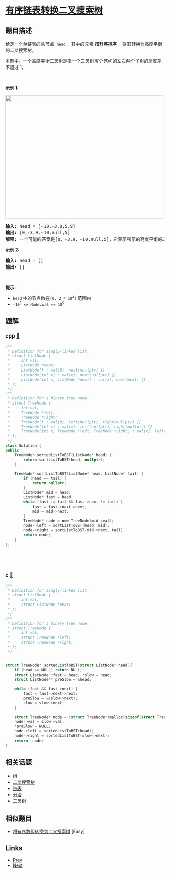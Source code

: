 
# [有序链表转换二叉搜索树](https://leetcode-cn.com/problems/convert-sorted-list-to-binary-search-tree)

## 题目描述

<p>给定一个单链表的头节点 &nbsp;<code>head</code>&nbsp;，其中的元素 <strong>按升序排序</strong> ，将其转换为高度平衡的二叉搜索树。</p>

<p>本题中，一个高度平衡二叉树是指一个二叉树<em>每个节点&nbsp;</em>的左右两个子树的高度差不超过 1。</p>

<p>&nbsp;</p>

<p><strong>示例 1:</strong></p>

<p><img src="https://assets.leetcode.com/uploads/2020/08/17/linked.jpg" style="height: 388px; width: 500px;" /></p>

<pre>
<strong>输入:</strong> head = [-10,-3,0,5,9]
<strong>输出:</strong> [0,-3,9,-10,null,5]
<strong>解释:</strong> 一个可能的答案是[0，-3,9，-10,null,5]，它表示所示的高度平衡的二叉搜索树。
</pre>

<p><strong>示例 2:</strong></p>

<pre>
<strong>输入:</strong> head = []
<strong>输出:</strong> []
</pre>

<p>&nbsp;</p>

<p><strong>提示:</strong></p>

<ul>
	<li><code>head</code>&nbsp;中的节点数在<code>[0, 2 * 10<sup>4</sup>]</code>&nbsp;范围内</li>
	<li><code>-10<sup>5</sup>&nbsp;&lt;= Node.val &lt;= 10<sup>5</sup></code></li>
</ul>


## 题解

### cpp [🔗](convert-sorted-list-to-binary-search-tree.cpp) 
```cpp
/**
 * Definition for singly-linked list.
 * struct ListNode {
 *     int val;
 *     ListNode *next;
 *     ListNode() : val(0), next(nullptr) {}
 *     ListNode(int x) : val(x), next(nullptr) {}
 *     ListNode(int x, ListNode *next) : val(x), next(next) {}
 * };
 */
/**
 * Definition for a binary tree node.
 * struct TreeNode {
 *     int val;
 *     TreeNode *left;
 *     TreeNode *right;
 *     TreeNode() : val(0), left(nullptr), right(nullptr) {}
 *     TreeNode(int x) : val(x), left(nullptr), right(nullptr) {}
 *     TreeNode(int x, TreeNode *left, TreeNode *right) : val(x), left(left), right(right) {}
 * };
 */
class Solution {
public:
    TreeNode* sortedListToBST(ListNode* head) {
        return sortListToBST(head, nullptr);
    }   

    TreeNode* sortListToBST(ListNode* head, ListNode* tail) {
        if (head == tail) {
            return nullptr;
        }
        ListNode* mid = head;
        ListNode* fast = head;
        while (fast != tail && fast->next != tail) {
            fast = fast->next->next;
            mid = mid->next;
        }
        TreeNode* node = new TreeNode(mid->val);
        node->left = sortListToBST(head, mid);
        node->right = sortListToBST(mid->next, tail);
        return node;
    }
};






```
### c [🔗](convert-sorted-list-to-binary-search-tree.c) 
```c
/**
 * Definition for singly-linked list.
 * struct ListNode {
 *     int val;
 *     struct ListNode *next;
 * };
 */
/**
 * Definition for a binary tree node.
 * struct TreeNode {
 *     int val;
 *     struct TreeNode *left;
 *     struct TreeNode *right;
 * };
 */


struct TreeNode* sortedListToBST(struct ListNode* head){
    if (head == NULL) return NULL;
    struct ListNode *fast = head, *slow = head;
    struct ListNode** preSlow = &head;
    
    while (fast && fast->next) {
        fast = fast->next->next;
        preSlow = &(slow->next);
        slow = slow->next;
    }

    struct TreeNode* node = (struct TreeNode*)malloc(sizeof(struct TreeNode));
    node->val = slow->val;
    *preSlow = NULL;
    node->left = sortedListToBST(head);
    node->right = sortedListToBST(slow->next);
    return  node;
}
```


## 相关话题

- [树](https://leetcode-cn.com/tag/tree) 
- [二叉搜索树](https://leetcode-cn.com/tag/binary-search-tree) 
- [链表](https://leetcode-cn.com/tag/linked-list) 
- [分治](https://leetcode-cn.com/tag/divide-and-conquer) 
- [二叉树](https://leetcode-cn.com/tag/binary-tree) 


## 相似题目

- [将有序数组转换为二叉搜索树](../convert-sorted-array-to-binary-search-tree/README.md)  [Easy] 


## Links

- [Prev](../convert-sorted-array-to-binary-search-tree/README.md) 
- [Next](../balanced-binary-tree/README.md) 


